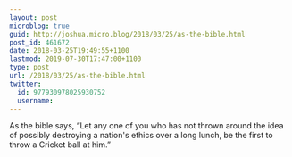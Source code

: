 ```yaml
---
layout: post
microblog: true
guid: http://joshua.micro.blog/2018/03/25/as-the-bible.html
post_id: 461672
date: 2018-03-25T19:49:55+1100
lastmod: 2019-07-30T17:47:00+1100
type: post
url: /2018/03/25/as-the-bible.html
twitter:
  id: 977930978025930752
  username: 
---
```

As the bible says, “Let any one of you who has not thrown around the idea of possibly destroying a nation's ethics over a long lunch, be the first to throw a Cricket ball at him.”
